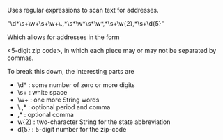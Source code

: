Uses regular expressions to scan text for addresses.

"\\d\*\\s+\\w+\\s+\\w+\\.,\*\\s\*\\w\*\\s\*\\w\*,\*\\s+\\w{2},\*\\s+\\d{5}"

Which allows for addresses in the form 

<optional street number> <street name> <city name> <state abbreviation> <5-digit zip code>, in which each piece may or may not be separated by commas.

To break this down, the interesting parts are 
- \\d\* : some number of zero or more digits 
- \\s+ : white space
- \\w+ : one more String words 
- \\.,* : optional period and comma
- ,\*   : optional comma
- w{2} : two-character String for the state abbreviation
- d{5} : 5-digit number for the zip-code
